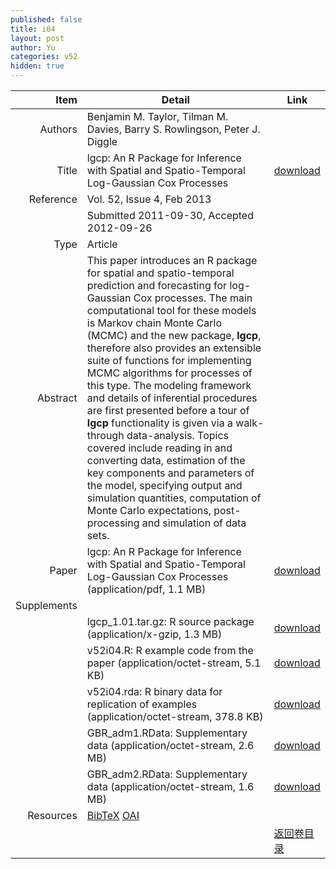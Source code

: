 ```yaml
---
published: false
title: i04
layout: post
author: Yu
categories: v52
hidden: true
---
```


| Item | Detail | Link |
|---:|---|---|
| Authors | Benjamin M. Taylor, Tilman M. Davies, Barry S. Rowlingson, Peter J. Diggle| |
| Title |lgcp: An R Package for Inference with Spatial and Spatio-Temporal Log-Gaussian Cox Processes | [download](http://www.jstatsoft.org/v52/i04/paper) |
| Reference |Vol. 52, Issue 4, Feb 2013 | |
| | Submitted 2011-09-30, Accepted 2012-09-26| | 
| Type | Article| |
| Abstract | This paper introduces an R package for spatial and spatio-temporal prediction and forecasting for log-Gaussian Cox processes. The main computational tool for these models is Markov chain Monte Carlo (MCMC) and the new package, <b>lgcp</b>, therefore also provides an extensible suite of functions for implementing MCMC algorithms for processes of this type. The modeling framework and details of inferential procedures are first presented before a tour of <b>lgcp</b> functionality is given via a walk-through data-analysis. Topics covered include reading in and converting data, estimation of the key components and parameters of the model, specifying output and simulation quantities, computation of Monte Carlo expectations, post-processing and simulation of data sets.| |
| Paper | lgcp: An R Package for Inference with Spatial and Spatio-Temporal Log-Gaussian Cox Processes  (application/pdf, 1.1 MB)| [download](http://www.jstatsoft.org/v52/i04/paper) |
| Supplements | | |
| |lgcp_1.01.tar.gz: R source package  (application/x-gzip, 1.3 MB)|  [download](http://www.jstatsoft.org/v52/i04/supp/1) |
| |v52i04.R: R example code from the paper  (application/octet-stream, 5.1 KB)|  [download](http://www.jstatsoft.org/v52/i04/supp/2) |
| |v52i04.rda: R binary data for replication of examples  (application/octet-stream, 378.8 KB)|  [download](http://www.jstatsoft.org/v52/i04/supp/3) |
| |GBR_adm1.RData: Supplementary data  (application/octet-stream, 2.6 MB)|  [download](http://www.jstatsoft.org/v52/i04/supp/4) |
| |GBR_adm2.RData: Supplementary data  (application/octet-stream, 1.6 MB)|  [download](http://www.jstatsoft.org/v52/i04/supp/5) |
| Resources | [BibTeX](http://www.jstatsoft.org/v52/i04/bibtex) [OAI](http://www.jstatsoft.org/oai?verb=GetRecord&identifier=oai.jstatsoft/v52/i04&prefix=oai_dc)| |
| |  | [返回卷目录]({{site.baseurl}}/volume/v52.html) |